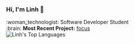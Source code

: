 <link rel="stylesheet" type="text/css" media="all" href="css/styles.css" />


<h3>Hi, I'm Linh 👋</h3>
<div class="flex-container">
    <div class="about">
        :woman_technologist: Software Developer Student<br>
        :brain: <b>Most Recent Project:</b> <a href="https://github.com/focus
        -storm">focus</a> 
    </div>
    <div class="stats">
        <img src="https://github-readme-stats.vercel.app/api/top-langs/?username=truongnguyenlinh&hide=css&layout=compact" alt="Linh's Top Languages">
    </div>
</div>
<br>